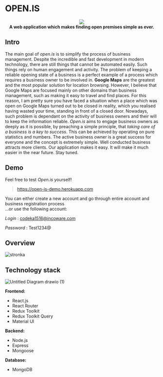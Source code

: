 # OPEN.IS

  
<div align="center">
  <img src="https://user-images.githubusercontent.com/80395610/159160209-81f2c67b-b327-4731-b916-c8b88b163399.png">
  
  </div>
  <div align="center">
  <b>A web application which makes finding open premises simple as ever.</b>
  </div>






## Intro
The main goal of _open.is_ is to simplify the process of business management. Despite the incredible and fast development in modern technology, there are still things that cannot be automated easily. Such things rely on human engagement and activity. The problem of keeping a reliable opening state of a business is a perfect example of a process which requires a business owner to be involved in. **Google Maps** are the greatest and the most popular solution for location browsing. However, I believe that Google Maps are focused mainly on other domains than business management, such as making it easy to travel and find places. For this reason, I am pretty sure you have faced a situation when a place which was open on Google Maps turned out to be closed in reality, which you realised having wasted your time, standing in front of a closed door. Nowadays, such problem is dependant on the activity of business owners and their will to keep the information reliable. _Open.is_ aims to engage business owners as deeply as it is possible, by preaching a simple principle, that _taking care of a business is a key to success_. This can be achieved by operating on pure statistics and numbers. The active business owner is a great success for everyone and the concept is extremely simple. Well conducted business attracts more clients. Our application makes it easy. It will make it much easier in the near future. Stay tuned.

## Demo
Feel free to test _Open.is_ yourself!
> https://open-is-demo.herokuapp.com

You can either create a new account and go through entire account and business registration process<br/>
...or use the following account:

*Login* : codeka1516@incoware.com

*Password* : Test1234@


## Overview

![stronka](https://user-images.githubusercontent.com/80395610/159160448-fd7c1091-a9cb-4032-be48-c4d418250980.png)

## Technology stack
 
![Untitled Diagram drawio (1)](https://user-images.githubusercontent.com/80395610/159161221-11b94261-ffa3-4e5b-a1fb-cc993113d173.png)


**Frontend:**
- React.js
- React Router
- Redux Toolkit
- Redux Toolkit Query
- Material UI

**Backend:**
- Node.js
- Express
- Mongoose

**Database:**
- MongoDB

